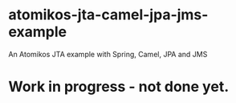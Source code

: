# atomikos-jta-camel-jpa-jms-example
An Atomikos JTA example with Spring, Camel, JPA and JMS

# Work in progress - not done yet.

